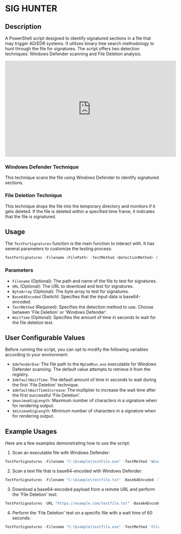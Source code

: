 # SIG HUNTER

## Description
A PowerShell script designed to identify signatured sections in a file that may trigger AD/EDR systems. It utilizes binary tree search methodology to hunt through the file for signatures. The script offers two detection techniques: Windows Defender scanning and File Deletion analysis.

<iframe width="560" height="315" src="https://www.youtube.com/embed/LWg5cXs-dZw" title="YouTube video player" frameborder="0" allow="accelerometer; autoplay; clipboard-write; encrypted-media; gyroscope; picture-in-picture; web-share" allowfullscreen></iframe>

### Windows Defender Technique
This technique scans the file using Windows Defender to identify signatured sections.

### File Deletion Technique
This technique drops the file into the temporary directory and monitors if it gets deleted. If the file is deleted within a specified time frame, it indicates that the file is signatured.

## Usage
The `TestForSignatures` function is the main function to interact with. It has several parameters to customize the testing process:

```powershell
TestForSignatures -Filename <FilePath> -TestMethod <DetectionMethod> [-Base64Encoded] [-WaitTime <Seconds>]
```

### Parameters
- `Filename` (Optional): The path and name of the file to test for signatures.
- `URL` (Optional): The URL to download and test for signatures.
- `ByteArray` (Optional): The byte array to test for signatures.
- `Base64Encoded` (Switch): Specifies that the input data is base64-encoded.
- `TestMethod` (Required): Specifies the detection method to use. Choose between 'File Deletion' or 'Windows Defender'.
- `WaitTime` (Optional): Specifies the amount of time in seconds to wait for the file deletion test.

## User Configurable Values

Before running the script, you can opt to modify the following variables according to your environment:

- `$defenderExe`: The file path to the `MpCmdRun.exe` executable for Windows Defender scanning. The default value attempts to retrieve it from the registry.
- `$defaultWaitTime`: The default amount of time in seconds to wait during the first 'File Deletion' technique.
- `$defaultWaitTimeIncrease`: The multiplier to increase the wait time after the first successful 'File Deletion'.
- `$maximumSigLength`: Maximum number of characters in a signature when for rendering output.
- `$minimumSigLength`: Minimum number of characters in a signature when for rendering output.

## Example Usages

Here are a few examples demonstrating how to use the script:

1. Scan an executable file with Windows Defender:

```powershell
TestForSignatures -Filename "C:\Example\testFile.exe" -TestMethod 'Windows Defender'
```

2. Scan a text file that is base64-encoded with Windows Defender:

```powershell
TestForSignatures -Filename "C:\Example\testfile.txt" -Base64Encoded -TestMethod 'Windows Defender'
```

3. Download a base64-encoded payload from a remote URL and perform the 'File Deletion' test:

```powershell
TestForSignatures -URL "https://example.com/testfile.txt" -Base64Encoded
```

4. Perform the 'File Deletion' test on a specific file with a wait time of 60 seconds:

```powershell
TestForSignatures -Filename "C:\Example\testfile.exe" -TestMethod 'File Deletion' -WaitTime 60
```
